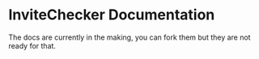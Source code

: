 # InviteChecker Documentation

The docs are currently in the making, you can fork them but they are not ready for that.
